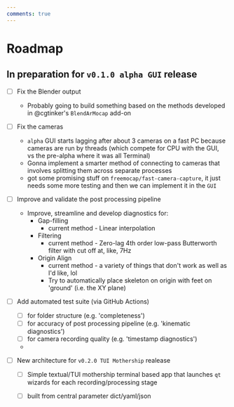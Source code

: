 ```yaml
---
comments: true
---
```


# Roadmap 

## In preparation for `v0.1.0 alpha GUI` release 
- [ ] Fix the Blender output
    - Probably going to build something based on the methods developed in @cgtinker's `BlendArMocap` add-on

- [ ] Fix the cameras
    - `alpha` GUI starts lagging after about 3 cameras on a fast PC because cameras are run by threads (which compete for CPU with the GUI, vs the pre-alpha where it was all Terminal)
    - Gonna implement a smarter method of connecting to cameras that involves splitting them across separate processes
    - got some promising stuff on `freemocap/fast-camera-capture`, it just needs some more testing and then we can implement it in the `GUI`
- [ ] Improve and validate the post processing pipeline
    - Improve, streamline and develop diagnostics for: 
        - Gap-filling 
            - current method - Linear interpolation
        - Filtering 
            - current method - Zero-lag 4th order low-pass Butterworth filter with cut off at, like, 7Hz
        - Origin Align 
            - current method - a variety of things that don't work as well as I'd like, lol
            - Try to automatically place skeleton on origin with feet on 'ground' (i.e. the XY plane)            
- [ ] Add automated test suite (via GitHub Actions)
    - [ ] for folder structure (e.g. 'completeness')
    - [ ] for accuracy of post processing pipeline (e.g. 'kinematic diagnostics')
    - [ ] for camera recording quality (e.g. 'timestamp diagnostics')
    - 
- [ ] New architecture for `v0.2.0 TUI Mothership` realease
    - [ ] Simple textual/TUI mothership terminal based app that launches `qt` wizards for each recording/processing stage
    - [ ] built from central parameter dict/yaml/json

